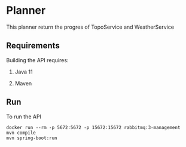 # Planner

This planner return the progres of TopoService and WeatherService

## Requirements

Building the API requires:

1. Java 11

2. Maven

## Run

To run the API

```shell
docker run --rm -p 5672:5672 -p 15672:15672 rabbitmq:3-management
mvn compile
mvn spring-boot:run
```
